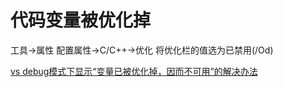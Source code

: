 # 代码变量被优化掉

工具->属性
配置属性->C/C++->优化
将优化栏的值选为已禁用(/Od)

[vs debug模式下显示“变量已被优化掉，因而不可用”的解决办法](https://blog.csdn.net/weixin_44120025/article/details/115279323?utm_medium=distribute.pc_aggpage_search_result.none-task-blog-2~aggregatepage~first_rank_ecpm_v1~rank_v31_ecpm-2-115279323.pc_agg_new_rank&utm_term=%E5%8F%98%E9%87%8F%E5%B7%B2%E8%A2%AB%E4%BC%98%E5%8C%96%E6%8E%89%E4%BA%86&spm=1000.2123.3001.4430)